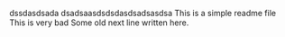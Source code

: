 dssdasdsada
dsadsaasdsdsdasdsadsasdsa
This is a simple readme file
This is very bad 
Some old next line written here.
